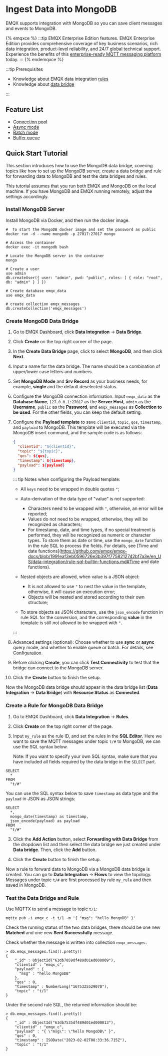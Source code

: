 # Ingest Data into MongoDB

EMQX supports integration with MongoDB so you can save client messages and events to MongoDB.

{% emqxce %}
:::tip
EMQX Enterprise Edition features. EMQX Enterprise Edition provides comprehensive coverage of key business scenarios, rich data integration, product-level reliability, and 24/7 global technical support. Experience the benefits of this [enterprise-ready MQTT messaging platform](https://www.emqx.com/en/try?product=enterprise) today.
:::
{% endemqxce %}

:::tip Prerequisites

- Knowledge about EMQX data integration [rules](./rules.md)
- Knowledge about [data bridge](./data-bridges.md)

:::

## Feature List

- [Connection pool](./data-bridges.md)
- [Async mode](./data-bridges.md)
- [Batch mode](./data-bridges.md)
- [Buffer queue](./data-bridges.md)

## Quick Start Tutorial

This section introduces how to use the MongoDB data bridge, covering topics like how to set up the MongoDB server, create a data bridge and rule for forwarding data to MongoDB and test the data bridges and rules.

This tutorial assumes that you run both EMQX and MongoDB on the local machine. If you have MongoDB and EMQX running remotely, adjust the settings accordingly.

### Install MongoDB Server

Install MongoDB via Docker, and then run the docker image. 

```
#  To start the MongoDB docker image and set the password as public
docker run -d --name mongodb -p 27017:27017 mongo

# Access the container
docker exec -it mongodb bash

# Locate the MongoDB server in the container
mongo

# Create a user
use admin
db.createUser({ user: "admin", pwd: "public", roles: [ { role: "root", db: "admin" } ] })

# Create database emqx_data
use emqx_data

# create collection emqx_messages
db.createCollection('emqx_messages')
```

### Create MongoDB Data Bridge

1. Go to EMQX Dashboard, click **Data Integration** -> **Data Bridge**.

2. Click **Create** on the top right corner of the page.

3. In the **Create Data Bridge** page, click to select **MongoDB**, and then click **Next**.

4. Input a name for the data bridge. The name should be a combination of upper/lower case letters and numbers.

5. Set **MongoDB Mode**  and **Srv Record** as your business needs, for example, **single** and the default deselected status. 

6. Configure the MongoDB connection information. Input `emqx_data` as the **Database Name**, `127.0.0.1:27017` as the **Server Host**, `admin` as the **Username**, `public` as the **Password**, and `emqx_messages` as **Collection to be used**. For the other fields, you can keep the default setting. 

7. Configure the **Payload template** to save `clientid`, `topic`, `qos`,  `timestamp`, and `payload` to MongoDB. This template will be executed via the MongoDB insert command, and the sample code is as follows:

   ```json
   {
     "clientid": "${clientid}",
     "topic": "${topic}",
     "qos": ${qos},
     "timestamp": ${timestamp},
     "payload": ${payload}
   }
   ```

   ::: tip Notes when configuring the Payload template:

   - All `keys` need to be wrapped in double quotes `"`;
   - Auto-derivation of the data type of "value" is not supported:
     - Characters need to be wrapped with `"`, otherwise, an error will be reported;
     - Values do not need to be wrapped, otherwise, they will be recognized as characters;
     - For timestamp, date, and time types, if no special treatment is performed, they will be recognized as numeric or character types. To store them as date or time, use the `mongo_date` function in the rule SQL to process the fields. For details, see [Time and date functions](https://github.com/emqx/emqx-docs/blob/1991eaf3eb0596726e3b397f7758212742bf7a3e/en_US/data-integration/rule-sql-builtin-functions.md#Time and date functions). 

   - Nested objects are allowed, when value is a JSON object:
     - It is not allowed to use `"` to nest the value in the template, otherwise, it will cause an execution error;
     - Objects will be nested and stored according to their own structure;

   - To store objects as JSON characters, use the `json_encode` function in rule SQL for the conversion, and the corresponding **value** in the template is still not allowed to be wrapped with `"`. 

   :::

8. Advanced settings (optional): Choose whether to use **sync** or **async** query mode, and whether to enable queue or batch. For details, see [Configuration](./data-bridges.md#configuration).
9. Before clicking **Create**, you can click **Test Connectivity** to test that the bridge can connect to the MongoDB server.
10. Click the **Create** button to finish the setup.

Now the MongoDB data bridge should appear in the data bridge list (**Data Integration** -> **Data Bridge**) with **Resource Status** as **Connected**.

### Create a Rule for MongoDB Data Bridge

1. Go to EMQX Dashboard, click **Data Integration** -> **Rules**.

2. Click **Create** on the top right corner of the page.

3. Input `my_rule` as the rule ID, and set the rules in the **SQL Editor**. Here we want to save the MQTT messages under topic `t/#`  to MongoDB, we can use the SQL syntax below. 

   Note: If you want to specify your own SQL syntax, make sure that you have included all fields required by the data bridge in the `SELECT` part.

```
SELECT
  *
FROM
  "t/#"
```

You can use the SQL syntax below to save `timestamp` as data type and the `payload`  in JSON as JSON strings:

```
SELECT
  *,
  mongo_date(timestamp) as timestamp,
  json_encode(payload) as payload
FROM
  "t/#"
```

3. Click the **Add Action** button, select **Forwarding with Data Bridge** from the dropdown list and then select the data bridge we just created under **Data bridge**. Then, click the **Add** button. 

4. Click the **Create** button to finish the setup. 

Now a rule to forward data to MongoDB via a MongoDB data bridge is created. You can go to **Data Integration** -> **Flows** to view the topology. Messages under topic `t/#` are first processed by rule  `my_rule`  and then saved in MongoDB. 

### Test the Data Bridge and Rule

Use MQTTX  to send a message to topic  `t/1`:

```
mqttx pub -i emqx_c -t t/1 -m '{ "msg": "hello MongoDB" }'
```

Check the running status of the two data bridges, there should be one new **Matched** and one new **Sent Successfully** message.

Check whether the message is written into collection `emqx_messages`:

```
> db.emqx_messages.find().pretty()
{
    "_id" : ObjectId("63db7059df489d01ed000009"),
    "clientid" : "emqx_c",
    "payload" : {
      "msg" : "hello MongoDB"
    },
    "qos" : 0,
    "timestamp" : NumberLong("1675325529070"),
    "topic" : "t/1"
}
```

Under the second rule SQL, the returned information should be: 

```
> db.emqx_messages.find().pretty()
{
    "_id" : ObjectId("63db7535df489d01ed000013"),
    "clientid" : "emqx_c",
    "payload" : "{ \"msg\": \"hello MongoDB\" }",
    "qos" : 0,
    "timestamp" : ISODate("2023-02-02T08:33:36.715Z"),
    "topic" : "t/1"
}
```
